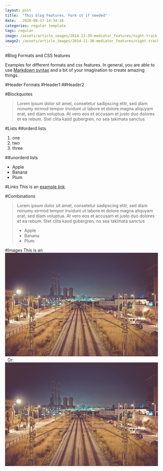 ```yaml
---
layout: post
title:  "This blog Features. Fork it if needed"
date:   2020-08-17 14:34:26
categories: regular template
tags: regular
image: /assets/article_images/2014-11-30-mediator_features/night-track.JPG
image2: /assets/article_images/2014-11-30-mediator_features/night-track-mobile.JPG
---
```

#Blog Formats and CSS features

Examples for different formats and css features. In general, you are able to use
[Markdown syntax][syntax] and a bit of your imagination to create amazing things. 

#Header Formats
#Header1
##Header2

#Blockquotes
>Lorem ipsum dolor sit amet, consetetur sadipscing elitr, sed diam nonumy eirmod tempor invidunt ut labore et dolore magna aliquyam erat, sed diam voluptua. At vero eos et accusam et justo duo dolores et ea rebum. Stet clita kasd gubergren, no sea takimata sanctus

#Lists
##orderd lists
1. one
2. two
3. three

##unorderd lists
- Apple
- Banana
- Plum

#Links
This is an [example link](http://example.com/ "With a Title").

#Combinations
>Lorem ipsum dolor sit amet, consetetur sadipscing elitr, sed diam nonumy eirmod tempor invidunt ut labore et dolore magna aliquyam erat, sed diam voluptua. At vero eos et accusam et justo duo dolores et ea rebum. Stet clita kasd gubergren, no sea takimata sanctus
>
> - Apple
> - Banana
> - Plum

#Images
This is an ![example image](/assets/article_images/2014-11-30-mediator_features/night-track.JPG "My image description").
Or: ![Other example][id]


[syntax]:     https://daringfireball.net/projects/markdown/syntax
[id]:         /assets/article_images/2014-11-30-mediator_features/night-track.JPG  "The image with reference"
